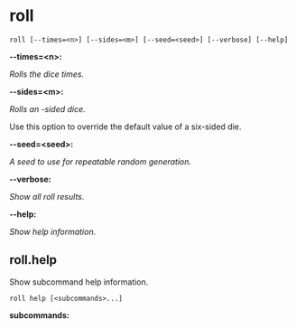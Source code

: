 # roll

<!-- Generated by swift-argument-parser -->

```
roll [--times=<n>] [--sides=<m>] [--seed=<seed>] [--verbose] [--help]
```

**--times=\<n\>:**

*Rolls the dice <n> times.*


**--sides=\<m\>:**

*Rolls an <m>-sided dice.*

Use this option to override the default value of a six-sided die.


**--seed=\<seed\>:**

*A seed to use for repeatable random generation.*


**--verbose:**

*Show all roll results.*


**--help:**

*Show help information.*


## roll.help

Show subcommand help information.

```
roll help [<subcommands>...] 
```

**subcommands:**





